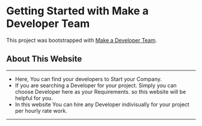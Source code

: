 # Getting Started with Make a Developer Team   

This project was bootstrapped with [Make a Developer Team](https://make-developer-team.netlify.app/).

## About This Website
***
- Here, You can find your developers to Start your Company.
- If you are searching a Developer for your project. Simply you can choose Developer here as your Requirements. so this website will be helpful for you.
- In this website You can hire any Developer indivisually for your project per hourly rate work.  
***

